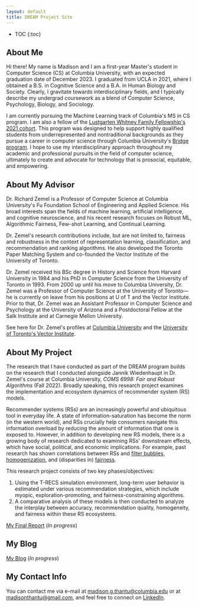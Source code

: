 ```yaml
---
layout: default
title: DREAM Project Site
---
```


* TOC
{:toc}

## About Me

Hi there! My name is Madison and I am a first-year Master's student in Computer Science (CS) at Columbia University, with an expected graduation date of December 2023. I graduated from UCLA in 2021, where I obtained a B.S. in Cognitive Science and a B.A. in Human Biology and Society. Clearly, I gravitate towards interdisciplinary fields, and I typically describe my undergrad coursework as a blend of Computer Science, Psychology, Biology, and Sociology. 

I am currently pursuing the Machine Learning track of Columbia's MS in CS program. I am also a fellow of the [Lustgarten Whitney Family Fellowship's 2021 cohort](https://www.engineering.columbia.edu/news/asif-soeyadi-thantu-lustgarten-whitney-fellows). This program was designed to help support highly qualified students from underrepresented and nontraditional backgrounds as they pursue a career in computer science through Columbia University's [Bridge program](https://www.cs.columbia.edu/ms-bridge/). I hope to use my interdisciplinary approach throughout my academic and professional pursuits in the field of computer science, ultimately to create and advocate for technology that is prosocial, equitable, and empowering.

## About My Advisor

Dr. Richard Zemel is a Professor of Computer Science at Columbia University's Fu Foundation School of Engineering and Applied Science. His broad interests span the fields of machine learning, artificial intelligence, and cognitive neuroscience, and his recent research focuses on Robust ML, Algorithmic Fairness, Few-shot Learning, and Continual Learning.

Dr. Zemel's research contributions include, but are not limited to, fairness and robustness in the context of representation learning, classification, and recommendation and ranking algorithms. He also developed the Toronto Paper Matching System and co-founded the Vector Institute of the University of Toronto.

Dr. Zemel received his BSc degree in History and Science from Harvard University in 1984 and his PhD in Computer Science from the University of Toronto in 1993. From 2000 up until his move to Columbia University, Dr. Zemel was a Professor of Computer Science at the University of Toronto—he is currently on leave from his positions at U of T and the Vector Institute. Prior to that, Dr. Zemel was an Assistant Professor in Computer Science and Psychology at the University of Arizona and a Postdoctoral Fellow at the Salk Institute and at Carnegie Mellon University.

See here for Dr. Zemel's profiles at [Columbia University](https://www.cs.columbia.edu/~zemel/#group) and the [University of Toronto's Vector Institute](https://vectorinstitute.ai/team/richard-zemel/).

## About My Project

<!-- OUTLINE:
1. Intro
   1. Information economy
2. Recommender systems
   1. Myopic algorithms
   2. Exploration-facilitating algorithms
3. Filter bubbles
   1. Concept of inter- vs. intra- bubble trends
4. Exploration as a filter bubble-mitigation strategy
5. Exploration < -- > Fairness
6. Exporation < -- > Homogenization
7. Main dynamics of interest:
   1. Fairness
   2. Exploration
   3. Filter bubbles
   4. Homogenization
8. T-RECS simulation environment

KEY POINTS:
- estimate long-term user behavior under various recommendation algorithms
- conduct a comparative analysis of these models and their effects on accuracy, recommendation quality, homogeneity, and fairness. -->

The research that I have conducted as part of the DREAM program builds on the research that I conducted alongside Jannik Wiedenhaupt in Dr. Zemel's course at Columbia University, *COMS 6998: Fair and Robust Algorithms* (Fall 2022). Broadly speaking, this research project examines the implementation and ecosystem dynamics of recommender system (RS) models.

Recommender systems (RSs) are an increasingly powerful and ubiquitous tool in everyday life. A state of information-saturation has become the norm (in the western world), and RSs crucially help consumers navigate this information overload by reducing the amount of information that one is exposed to. However, in addition to developing new RS models, there is a growing body of research dedicated to examining RSs' downstream effects, which have social, political, and economic implications. For example, past research has shown correlations between RSs and [filter bubbles](https://bpspsychub.onlinelibrary.wiley.com/doi/10.1111/bjso.12286), [homogenization](https://arxiv.org/abs/1710.11214), and (disparities in) [fairness](https://dl.acm.org/doi/abs/10.1145/3547333?casa_token=TLF3aNAdpzQAAAAA:EetllPsQSe8a15E6uFsOFMXitEHi3jaIyq3sPLGNGNlM2O38i2Wo9NkZnxmfVHB4BbXZp48e0yU_-Q).

This research project consists of two key phases/objectives:
1. Using the T-RECS simulation environment, long-term user behavior is estimated under various recommendation strategies, which include myopic, exploration-promoting, and fairness-constraining algorithms. 
2. A comparative analysis of these models is then conducted to analyze the interplay between accuracy, recommendation quality, homogeneity, and fairness within these RS ecosystems.

<!-- OUTLINE:
1. Intro
   1. Information economy
2. Recommender systems
   1. Myopic algorithms
   2. Exploration-facilitating algorithms
3. Filter bubbles
   1. Concept of inter- vs. intra- bubble trends
4. Exploration as a filter bubble-mitigation strategy
5. Exploration < -- > Fairness
6. Exporation < -- > Homogenization
7. Main dynamics of interest:
   1. Fairness
   2. Exploration
   3. Filter bubbles
   4. Homogenization
8. T-RECS simulation environment

KEY POINTS:
- estimate long-term user behavior under various recommendation algorithms
- conduct a comparative analysis of these models and their effects on accuracy, recommendation quality, homogeneity, and fairness. -->

[My Final Report](files/finalreport.pdf) (*In progress*)

## My Blog

[My Blog](blog.html) (*In progress*)

## My Contact Info

You can contact me via e-mail at 
[madison.g.thantu@columbia.edu](mailto:madison.g.thantu@columbia.edu)
 or at [madisonthantu@gmail.com](mailto:madisonthantu@gmail.com), and feel free to connect on [LinkedIn](www.linkedin.com/in/madisonthantu).